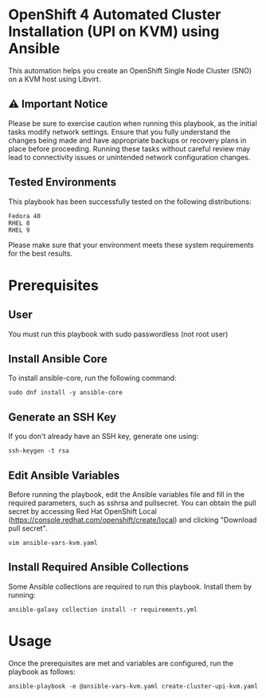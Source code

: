 # OpenShift 4 Automated Cluster Installation (UPI on KVM) using Ansible

This automation helps you create an OpenShift Single Node Cluster (SNO) on a KVM host using Libvirt.

## ⚠️ Important Notice

Please be sure to exercise caution when running this playbook, as the initial tasks modify network settings. Ensure that you fully understand the changes being made and have appropriate backups or recovery plans in place before proceeding. Running these tasks without careful review may lead to connectivity issues or unintended network configuration changes.

## Tested Environments

This playbook has been successfully tested on the following distributions:

    Fedora 40
    RHEL 8
    RHEL 9

Please make sure that your environment meets these system requirements for the best results.

# Prerequisites

## User

You must run this playbook with sudo passwordless (not root user)

## Install Ansible Core

To install ansible-core, run the following command:

```
sudo dnf install -y ansible-core
```


## Generate an SSH Key

If you don't already have an SSH key, generate one using:

```
ssh-keygen -t rsa
```

## Edit Ansible Variables

Before running the playbook, edit the Ansible variables file and fill in the required parameters, such as sshrsa and pullsecret. You can obtain the pull secret by accessing Red Hat OpenShift Local (https://console.redhat.com/openshift/create/local) and clicking "Download pull secret".

```
vim ansible-vars-kvm.yaml
```

## Install Required Ansible Collections

Some Ansible collections are required to run this playbook. Install them by running:

```
ansible-galaxy collection install -r requirements.yml
```

# Usage

Once the prerequisites are met and variables are configured, run the playbook as follows:

```
ansible-playbook -e @ansible-vars-kvm.yaml create-cluster-upi-kvm.yaml
```

